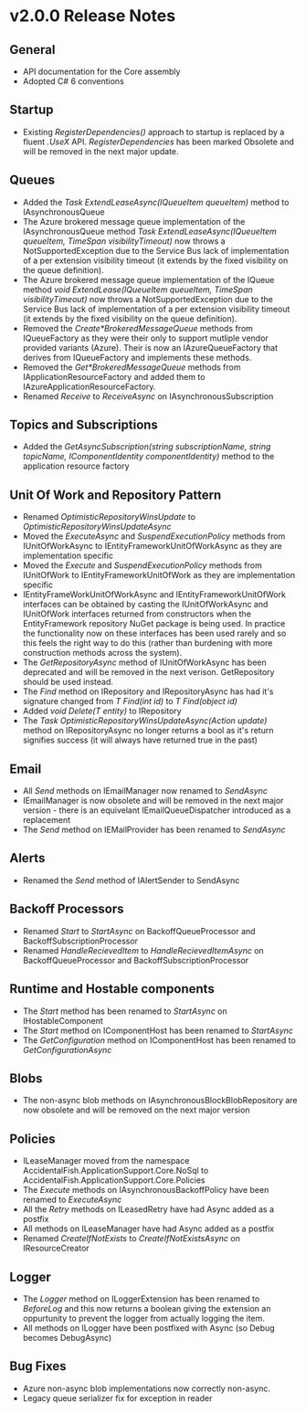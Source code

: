 # v2.0.0 Release Notes

## General

* API documentation for the Core assembly
* Adopted C# 6 conventions

## Startup

* Existing _RegisterDependencies()_ approach to startup is replaced by a fluent _.UseX_ API. _RegisterDependencies_ has been marked Obsolete and will be removed in the next major update.

## Queues

* Added the _Task ExtendLeaseAsync(IQueueItem<T> queueItem)_ method to IAsynchronousQueue
* The Azure brokered message queue implementation of the IAsynchronousQueue method _Task ExtendLeaseAsync(IQueueItem<T> queueItem, TimeSpan visibilityTimeout)_ now throws a NotSupportedException due to the Service Bus lack of implementation of a per extension visibility timeout (it extends by the fixed visibility on the queue definition).
* The Azure brokered message queue implementation of the IQueue method _void ExtendLease(IQueueItem<T> queueItem, TimeSpan visibilityTimeout)_ now throws a NotSupportedException due to the Service Bus lack of implementation of a per extension visibility timeout (it extends by the fixed visibility on the queue definition).
* Removed the _Create*BrokeredMessageQueue_ methods from IQueueFactory as they were their only to support mutliple vendor provided variants (Azure). Their is now an IAzureQueueFactory that derives from IQueueFactory and implements these methods.
* Removed the _Get*BrokeredMessageQueue_ methods from IApplicationResourceFactory and added them to IAzureApplicationResourceFactory.
* Renamed _Receive_ to _ReceiveAsync_ on IAsynchronousSubscription

## Topics and Subscriptions

* Added the _GetAsyncSubscription<T>(string subscriptionName, string topicName, IComponentIdentity componentIdentity)_ method to the application resource factory

## Unit Of Work and Repository Pattern

* Renamed _OptimisticRepositoryWinsUpdate_ to _OptimisticRepositoryWinsUpdateAsync_
* Moved the _ExecuteAsync_ and _SuspendExecutionPolicy_ methods from IUnitOfWorkAsync to IEntityFrameworkUnitOfWorkAsync as they are implementation specific
* Moved the _Execute_ and _SuspendExecutionPolicy_ methods from IUnitOfWork to IEntityFrameworkUnitOfWork as they are implementation specific
* IEntityFrameWorkUnitOfWorkAsync and IEntityFrameworkUnitOfWork interfaces can be obtained by casting the IUnitOfWorkAsync and IUnitOfWork interfaces returned from constructors when the EntityFramework repository NuGet package is being used. In practice the functionality now on these interfaces has been used rarely and so this feels the right way to do this (rather than burdening with more construction methods across the system).
* The _GetRepositoryAsync_ method of IUnitOfWorkAsync has been deprecated and will be removed in the next verison. GetRepository should be used instead.
* The _Find_ method on IRepository and IRepositoryAsync has had it's signature changed from _T Find(int id)_ to _T Find(object id)_
* Added _void Delete(T entity)_ to IRepository
* The _Task<bool> OptimisticRepositoryWinsUpdateAsync(Action update)_ method on IRepositoryAsync no longer returns a bool as it's return signifies success (it will always have returned true in the past)

## Email

* All _Send_ methods on IEmailManager now renamed to _SendAsync_
* IEmailManager is now obsolete and will be removed in the next major version - there is an equivelant IEmailQueueDispatcher introduced as a replacement
* The _Send_ method on IEMailProvider has been renamed to _SendAsync_

## Alerts

* Renamed the _Send_ method of IAlertSender to SendAsync

## Backoff Processors

* Renamed _Start_ to _StartAsync_ on BackoffQueueProcessor and BackoffSubscriptionProcessor
* Renamed _HandleRecievedItem_ to _HandleRecievedItemAsync_ on BackoffQueueProcessor and BackoffSubscriptionProcessor

## Runtime and Hostable components

* The _Start_ method has been renamed to _StartAsync_ on IHostableComponent
* The _Start_ method on IComponentHost has been renamed to _StartAsync_
* The _GetConfiguration_ method on IComponentHost has been renamed to _GetConfigurationAsync_

## Blobs

* The non-async blob methods on IAsynchronousBlockBlobRepository are now obsolete and will be removed on the next major version

## Policies

* ILeaseManager moved from the namespace AccidentalFish.ApplicationSupport.Core.NoSql to AccidentalFish.ApplicationSupport.Core.Policies
* The _Execute_ methods on IAsynchronousBackoffPolicy have been renamed to _ExecuteAsync_
* All the _Retry_ methods on ILeasedRetry have had Async added as a postfix
* All methods on ILeaseManager have had Async added as a postfix
* Renamed _CreateIfNotExists_ to _CreateIfNotExistsAsync_ on IResourceCreator

## Logger

* The _Logger_ method on ILoggerExtension has been renamed to _BeforeLog_ and this now returns a boolean giving the extension an oppurtunity to prevent the logger from actually logging the item.
* All methods on ILogger have been postfixed with Async (so Debug becomes DebugAsync)

## Bug Fixes

* Azure non-async blob implementations now correctly non-async.
* Legacy queue serializer fix for exception in reader